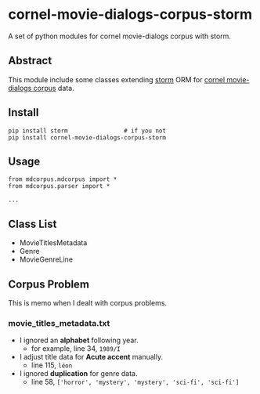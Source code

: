 # cornel-movie-dialogs-corpus-storm
A set of python modules for cornel movie-dialogs corpus with storm.

## Abstract

This module include some classes extending [storm](https://storm.canonical.com/) ORM for [cornel movie-dialogs corpus](http://www.mpi-sws.org/~cristian/Cornell_Movie-Dialogs_Corpus.html) data.

## Install

```
pip install storm                # if you not
pip install cornel-movie-dialogs-corpus-storm
```

## Usage

```
from mdcorpus.mdcorpus import *
from mdcorpus.parser import *

...

```

## Class List

* MovieTitlesMetadata
* Genre
* MovieGenreLine

## Corpus Problem

This is memo when I dealt with corpus problems.

### movie_titles_metadata.txt

* I ignored an **alphabet** following year.
    * for example, line 34, `1989/I`
* I adjust title data for **Acute accent** manually.
    * line 115, `léon`
* I ignored **duplication** for genre data.
    * line 58, `['horror', 'mystery', 'mystery', 'sci-fi', 'sci-fi']`
